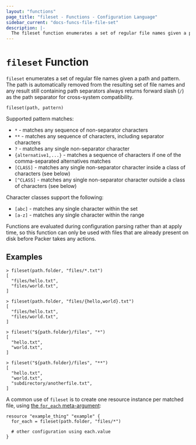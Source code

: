 ```yaml
---
layout: "functions"
page_title: "fileset - Functions - Configuration Language"
sidebar_current: "docs-funcs-file-file-set"
description: |-
  The fileset function enumerates a set of regular file names given a pattern.
---
```


# `fileset` Function


`fileset` enumerates a set of regular file names given a path and pattern.
The path is automatically removed from the resulting set of file names and any
result still containing path separators always returns forward slash (`/`) as
the path separator for cross-system compatibility.

```hcl
fileset(path, pattern)
```

Supported pattern matches:

- `*` - matches any sequence of non-separator characters
- `**` - matches any sequence of characters, including separator characters
- `?` - matches any single non-separator character
- `{alternative1,...}` - matches a sequence of characters if one of the comma-separated alternatives matches
- `[CLASS]` - matches any single non-separator character inside a class of characters (see below)
- `[^CLASS]` - matches any single non-separator character outside a class of characters (see below)

Character classes support the following:

- `[abc]` - matches any single character within the set
- `[a-z]` - matches any single character within the range

Functions are evaluated during configuration parsing rather than at apply time,
so this function can only be used with files that are already present on disk
before Packer takes any actions.

## Examples

```
> fileset(path.folder, "files/*.txt")
[
  "files/hello.txt",
  "files/world.txt",
]

> fileset(path.folder, "files/{hello,world}.txt")
[
  "files/hello.txt",
  "files/world.txt",
]

> fileset("${path.folder}/files", "*")
[
  "hello.txt",
  "world.txt",
]

> fileset("${path.folder}/files", "**")
[
  "hello.txt",
  "world.txt",
  "subdirectory/anotherfile.txt",
]
```

A common use of `fileset` is to create one resource instance per matched file, using
[the `for_each` meta-argument](/docs/configuration/resources.html#for_each-multiple-resource-instances-defined-by-a-map-or-set-of-strings):

```hcl
resource "example_thing" "example" {
  for_each = fileset(path.folder, "files/*")

  # other configuration using each.value
}
```
